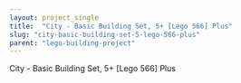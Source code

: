 ```yaml
---
layout: project_single
title:  "City - Basic Building Set, 5+ [Lego 566] Plus"
slug: "city-basic-building-set-5-lego-566-plus"
parent: "lego-building-project"
---
```

City - Basic Building Set, 5+ [Lego 566] Plus
